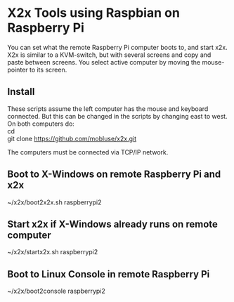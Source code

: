 # X2x Tools using Raspbian on Raspberry Pi
You can set what the remote Raspberry Pi computer boots to, and start x2x. X2x is similar to a KVM-switch,
but with several screens and copy and paste between screens. You select active computer by moving the 
mouse-pointer to its screen.

## Install
These scripts assume the left computer has the mouse and keyboard connected. But this can be changed in 
the scripts by changing east to west.  
On both computers do:  
cd  
git clone https://github.com/mobluse/x2x.git  

The computers must be connected via TCP/IP network.

## Boot to X-Windows on remote Raspberry Pi and x2x
~/x2x/boot2x2x.sh raspberrypi2

## Start x2x if X-Windows already runs on remote computer
~/x2x/startx2x.sh raspberrypi2

## Boot to Linux Console in remote Raspberry Pi
~/x2x/boot2console raspberrypi2

